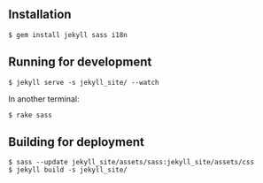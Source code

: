 ## Installation

```
$ gem install jekyll sass i18n
```

## Running for development
```
$ jekyll serve -s jekyll_site/ --watch
```
In another terminal:

```
$ rake sass
```

## Building for deployment
```
$ sass --update jekyll_site/assets/sass:jekyll_site/assets/css
$ jekyll build -s jekyll_site/
```